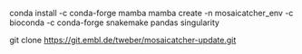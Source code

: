 conda install -c conda-forge mamba
mamba create -n mosaicatcher_env -c bioconda -c conda-forge snakemake pandas singularity

git clone https://git.embl.de/tweber/mosaicatcher-update.git

